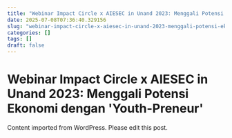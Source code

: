 ```yaml
---
title: "Webinar Impact Circle x AIESEC in Unand 2023: Menggali Potensi Ekonomi dengan 'Youth-Preneur'"
date: 2025-07-08T07:36:40.329156
slug: "webinar-impact-circle-x-aiesec-in-unand-2023-menggali-potensi-ekonomi-dengan-youth-preneur"
categories: []
tags: []
draft: false
---
```


# Webinar Impact Circle x AIESEC in Unand 2023: Menggali Potensi Ekonomi dengan 'Youth-Preneur'

Content imported from WordPress. Please edit this post.
